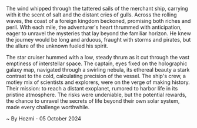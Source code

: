 
The wind whipped through the tattered sails of the merchant ship, carrying with it the scent of salt and the distant cries of gulls. Across the rolling waves, the coast of a foreign kingdom beckoned, promising both riches and peril. With each mile, the adventurer's heart thrummed with anticipation, eager to unravel the mysteries that lay beyond the familiar horizon. He knew the journey would be long and arduous, fraught with storms and pirates, but the allure of the unknown fueled his spirit.  

The star cruiser hummed with a low, steady thrum as it cut through the vast emptiness of interstellar space. The captain, eyes fixed on the holographic galaxy map, navigated through a swirling nebula, its ethereal beauty a stark contrast to the cold, calculating precision of the vessel. The ship's crew, a motley mix of scientists and explorers, were on the verge of making history. Their mission: to reach a distant exoplanet, rumored to harbor life in its pristine atmosphere. The risks were undeniable, but the potential rewards, the chance to unravel the secrets of life beyond their own solar system, made every challenge worthwhile. 

~ By Hozmi - 05 October 2024
